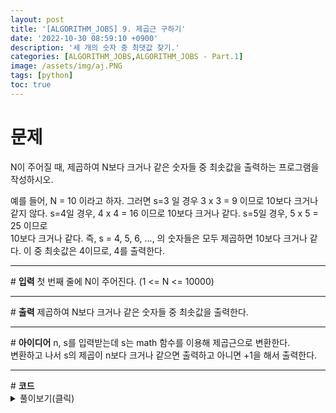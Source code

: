```yaml
---
layout: post
title: '[ALGORITHM_JOBS] 9. 제곱근 구하기'
date: '2022-10-30 08:59:10 +0900'
description: '세 개의 숫자 중 최댓값 찾기.'
categories: [ALGORITHM_JOBS,ALGORITHM_JOBS - Part.1]
image: /assets/img/aj.PNG
tags: [python]
toc: true
---
```

# <b>문제</b>
N이 주어질 때, 제곱하여 N보다 크거나 같은 숫자들 중 최솟값을 출력하는 프로그램을 작성하시오.<br>

예를 들어, N = 10 이라고 하자. 그러면 s=3 일 경우 3 x 3 = 9 이므로 10보다 크거나 같지 않다. s=4일 경우, 4 x 4 = 16 이므로 10보다 크거나 같다. s=5일 경우, 5 x 5 = 25 이므로<br>10보다 크거나 같다. 즉, s = 4, 5, 6, ..., 의 숫자들은 모두 제곱하면 10보다 크거나 같다. 이 중 최솟값은 4이므로, 4를 출력한다.<br>
<hr>
# <b>입력</b>
첫 번째 줄에 N이 주어진다. (1 <= N <= 10000)
<hr>
# <b>출력</b>
제곱하여 N보다 크거나 같은 숫자들 중 최솟값을 출력한다.
<hr>
# <b>아이디어</b>
n, s를 입력받는데 s는 math 함수를 이용해 제곱근으로 변환한다.<br>
변환하고 나서 s의 제곱이 n보다 크거나 같으면 출력하고 아니면 +1을 해서 출력한다.
<hr>
# <b>코드</b>
<details>
<summary id="summary1">풀이보기(클릭)</summary>
<div markdown="1">

~~~python
import math
n = int(input())
s = int(math.sqrt(n))
print(s if s**2 >= n else (s+1))
~~~
</div>
</details>

